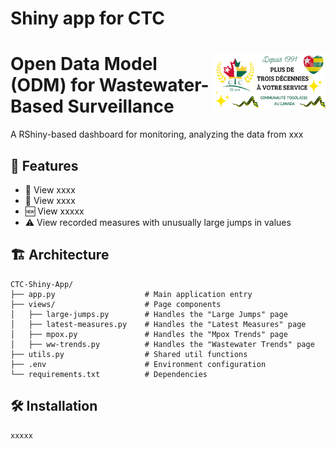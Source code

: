 # Shiny app for CTC
# <img src="img/logo2.png" align="right" alt="" width="180"/> Open Data Model (ODM) for Wastewater-Based Surveillance
A RShiny-based dashboard for monitoring, analyzing the data from xxx

## 🚀 Features

- 🚰 View xxxx
- 🦠 View xxxx
- 🆕 View xxxxx
- ⚠️ View recorded measures with unusually large jumps in values 

## 🏗️ Architecture

```
CTC-Shiny-App/
├── app.py                    # Main application entry
├── views/                    # Page components
│   ├── large-jumps.py        # Handles the "Large Jumps" page
│   ├── latest-measures.py    # Handles the "Latest Measures" page
│   ├── mpox.py               # Handles the "Mpox Trends" page
│   ├── ww-trends.py          # Handles the "Wastewater Trends" page
├── utils.py                  # Shared util functions
├── .env                      # Environment configuration
└── requirements.txt          # Dependencies
```

## 🛠️ Installation

```bash
xxxxx
```
